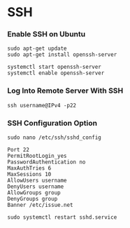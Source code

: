 # SSH

### Enable SSH on Ubuntu

```
sudo apt-get update
sudo apt-get install openssh-server
```

```
systemctl start openssh-server
systemctl enable openssh-server
```

### Log Into Remote Server With SSH

```
ssh username@IPv4 -p22
```

### SSH Configuration Option

```
sudo nano /etc/ssh/sshd_config
```

```
Port 22
PermitRootLogin_yes
PasswordAuthentication no
MaxAuthTries 6 
MaxSessions 10
AllowUsers username
DenyUsers username
AllowGroups group
DenyGroups group 
Banner /etc/issue.net
```

```
sudo systemctl restart sshd.service
```
